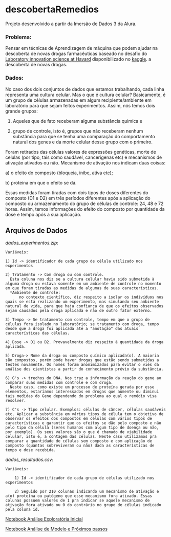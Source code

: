 # descobertaRemedios
 Projeto desenvolvido a partir da Imersão de Dados 3 da Alura.

### Problema:
Pensar em técnicas de Aprendizagem de máquina que podem ajudar na descoberta de novas drogas farmacêuticas baseado no desafio do [Laboratory innovation science at Havard](https://lish.harvard.edu/) disponibilizado no [kaggle](https://www.kaggle.com/c/lish-moa).  a descoberta de novas drogas. 

### **Dados**:

No caso dos dois conjuntos de dados que estamos trabalhando, cada linha representa uma cultura celular. Mas o que é cultura celular? Basicamente, é um grupo de células armazenadas em algum recipiente/ambiente em laboratório para que sejam feitos experimentos. Assim, nós temos dois grande grupos:

1) Aqueles que de fato receberam alguma substância quimíca e

2) grupo de controle, isto é, grupos que não receberam nenhum substância para que se tenha uma comparação do comportamento natural dos genes e da morte celular desse grupo com o primeiro.

Foram retirados das células valores de expressões genéticas, morte de celulas (por tipo, tais como saudável, cancerígenas etc) e mecanismos de ativação ativados ou não. Mecanismo de ativação nos indicam duas coisas:

a) o efeito do composto (bloqueia, inibe, ativa etc);

b) proteína em que o efeito se dá.

Essas medidas foram tiradas com dois tipos de doses diferentes do composto (D1 e D2) em três períodos diferentes após a aplicação do composto ou armazenamento do grupo de células de controle: 24, 48 e 72 horas. Assim, temos informações do efeito do composto por quantidade da dose e tempo após a sua aplicação.

## Arquivos de Dados

_dados_experimentos.zip_:

    Variáveis:
    
    1) Id -> identificador de cada grupo de célula utilizado nos experimentos
    
    2) Tratamento -> Com droga ou com controle. 
      Esta coluna nos diz se a cultura celular havia sido submetida à alguma droga ou estava somente em um ambiente de controle no momento em que foram tiradas as medidas de algumas de suas características. 
      *Ambiente de controle: 
          no contexto científico, diz respeito a isolar os indivíduos nos quais se está realizando um experimento, mas simulando seu ambiente natural de vida, para que haja confiança de que os efeitos observados sejam causados pela droga aplicada e não de outro fator externo.
      
    3) Tempo -> Se tratamento com controle, tempo em que o grupo de células fora isolado no laboratório; se tratamento com droga, tempo desde que a droga foi aplicada até a "anotação" das atuais características das células.
      
    4) Dose -> D1 ou D2. Provavelmente diz respeito à quantidade da droga aplicada.
      
    5) Droga-> Nome da droga ou composto químico aplicada(o). A maioria são compostos, porém pode haver drogas que estão sendo submetidas a testes novamente. Os nomes foram anonimizados para evitar o viés da análise dos cientistas a partir do conhecimento prévio da substância.
      
    6) G's -> trechos do DNA. Nos traz a informação da reação do gene ao comparar suas medidas com controle e com droga. 
      Neste caso, como existe um processo de proteína gerada por esse elementos, estaríamos interessados em drogas que aumente ou diminui tais medidas do Gene dependendo do problema ao qual o remédio visa resolver.
      
    7) C's -> Tipo celular. Exemplos: células de câncer, células saudáveis etc. Aplicar a substância em vários tipos de célula tem o objetivo de observar os efeitos dos compostos em células com vários tipos de características e garantir que os efeitos se dão pelo composto e não pelo tipo da célula (seres humanos com algum tipo de doença ou não, por exemplo). Os seus valores são o que é chamado de viabilidade celular, isto é, a contagem das células. Neste caso utilizamos pra comparar a quantidade de células sem composto e com aplicação de composto (quantas sobreviveram ou não) dada as características de tempo e dose recebida.
    
_dados_resultados.csv_:

    Variáveis:
        
        1) Id -> identificador de cada grupo de células utilizado nos experimentos
        
        2) Seguido por 210 colunas indicando um mecanismo de ativação e a(o) proteína ou patógeno que esse mecanismo fora ativado. Essas colunas possuem valores de 1 pra indicar se aquele mecanismo de ativação fora ativado ou 0 do contrário no grupo de células indicado pela coluna id. 

[Notebook Análise Exploratória Inicial](https://github.com/Fabiano23/descobertaRemedios/blob/main/Notebooks/AnaliseExploratoria.ipynb)

[Notebook Análise de Modelo e Próximos passos](https://github.com/Fabiano23/descobertaRemedios/blob/main/Notebooks/AnaliseModelo.ipynb)

